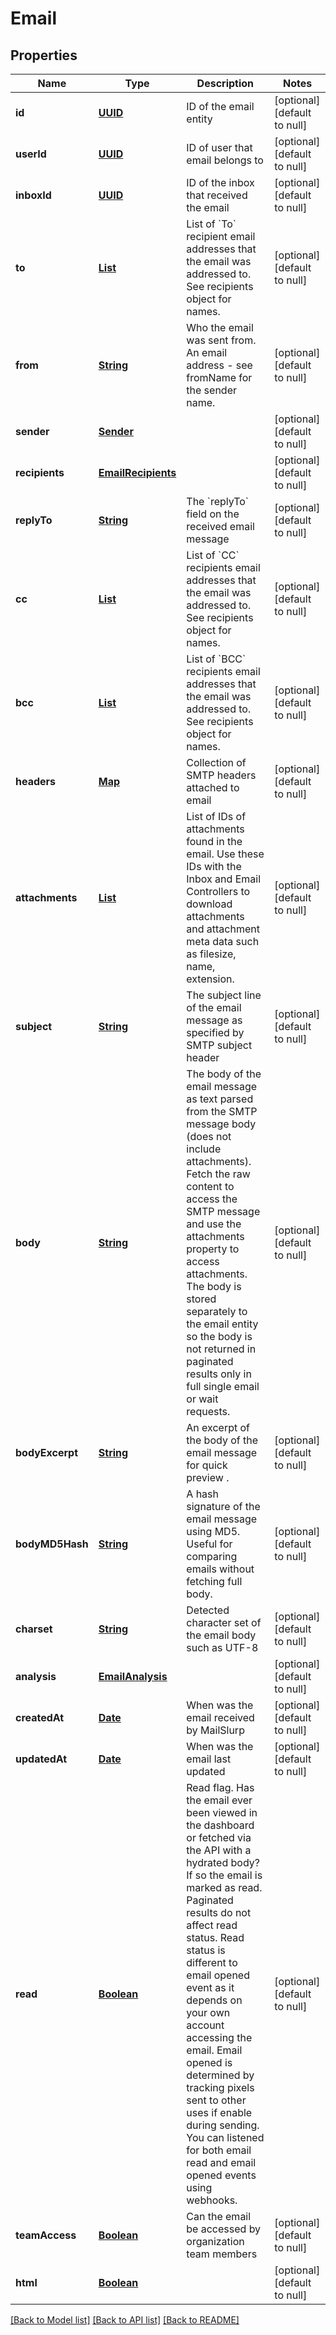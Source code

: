 # Email
## Properties

Name | Type | Description | Notes
------------ | ------------- | ------------- | -------------
**id** | [**UUID**](UUID) | ID of the email entity | [optional] [default to null]
**userId** | [**UUID**](UUID) | ID of user that email belongs to | [optional] [default to null]
**inboxId** | [**UUID**](UUID) | ID of the inbox that received the email | [optional] [default to null]
**to** | [**List**](string) | List of &#x60;To&#x60; recipient email addresses that the email was addressed to. See recipients object for names. | [optional] [default to null]
**from** | [**String**](string) | Who the email was sent from. An email address - see fromName for the sender name. | [optional] [default to null]
**sender** | [**Sender**](Sender) |  | [optional] [default to null]
**recipients** | [**EmailRecipients**](EmailRecipients) |  | [optional] [default to null]
**replyTo** | [**String**](string) | The &#x60;replyTo&#x60; field on the received email message | [optional] [default to null]
**cc** | [**List**](string) | List of &#x60;CC&#x60; recipients email addresses that the email was addressed to. See recipients object for names. | [optional] [default to null]
**bcc** | [**List**](string) | List of &#x60;BCC&#x60; recipients email addresses that the email was addressed to. See recipients object for names. | [optional] [default to null]
**headers** | [**Map**](string) | Collection of SMTP headers attached to email | [optional] [default to null]
**attachments** | [**List**](string) | List of IDs of attachments found in the email. Use these IDs with the Inbox and Email Controllers to download attachments and attachment meta data such as filesize, name, extension. | [optional] [default to null]
**subject** | [**String**](string) | The subject line of the email message as specified by SMTP subject header | [optional] [default to null]
**body** | [**String**](string) | The body of the email message as text parsed from the SMTP message body (does not include attachments). Fetch the raw content to access the SMTP message and use the attachments property to access attachments. The body is stored separately to the email entity so the body is not returned in paginated results only in full single email or wait requests. | [optional] [default to null]
**bodyExcerpt** | [**String**](string) | An excerpt of the body of the email message for quick preview . | [optional] [default to null]
**bodyMD5Hash** | [**String**](string) | A hash signature of the email message using MD5. Useful for comparing emails without fetching full body. | [optional] [default to null]
**charset** | [**String**](string) | Detected character set of the email body such as UTF-8 | [optional] [default to null]
**analysis** | [**EmailAnalysis**](EmailAnalysis) |  | [optional] [default to null]
**createdAt** | [**Date**](DateTime) | When was the email received by MailSlurp | [optional] [default to null]
**updatedAt** | [**Date**](DateTime) | When was the email last updated | [optional] [default to null]
**read** | [**Boolean**](boolean) | Read flag. Has the email ever been viewed in the dashboard or fetched via the API with a hydrated body? If so the email is marked as read. Paginated results do not affect read status. Read status is different to email opened event as it depends on your own account accessing the email. Email opened is determined by tracking pixels sent to other uses if enable during sending. You can listened for both email read and email opened events using webhooks. | [optional] [default to null]
**teamAccess** | [**Boolean**](boolean) | Can the email be accessed by organization team members | [optional] [default to null]
**html** | [**Boolean**](boolean) |  | [optional] [default to null]

[[Back to Model list]](../README#documentation-for-models) [[Back to API list]](../README#documentation-for-api-endpoints) [[Back to README]](../README)

